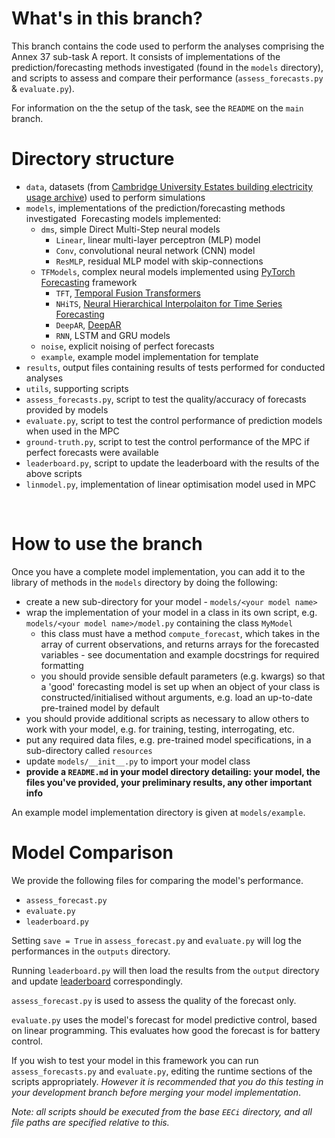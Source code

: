 # What's in this branch?

This branch contains the code used to perform the analyses comprising the Annex 37 sub-task A report. It consists of implementations of the prediction/forecasting methods investigated (found in the `models` directory), and scripts to assess and compare their performance (`assess_forecasts.py` & `evaluate.py`).

For information on the the setup of the task, see the `README` on the `main` branch.

# Directory structure

- `data`, datasets (from [Cambridge University Estates building electricity usage archive](https://github.com/EECi/Cambridge-Estates-Building-Energy-Archive)) used to perform simulations
- `models`, implementations of the prediction/forecasting methods investigated
&nbsp;Forecasting models implemented:
    - `dms`, simple Direct Multi-Step neural models
        - `Linear`, linear multi-layer perceptron (MLP) model
        - `Conv`, convolutional neural network (CNN) model
        - `ResMLP`, residual MLP model with skip-connections
    - `TFModels`, complex neural models implemented using [PyTorch Forecasting](https://pytorch-forecasting.readthedocs.io/en/stable/) framework
        - `TFT`, [Temporal Fusion Transformers](https://arxiv.org/abs/1912.09363)
        - `NHiTS`, [Neural Hierarchical Interpolaiton for Time Series Forecasting](https://arxiv.org/abs/2201.12886)
        - `DeepAR`, [DeepAR](https://arxiv.org/abs/1704.04110)
        - `RNN`, LSTM and GRU models
    - `noise`, explicit noising of perfect forecasts
    - `example`, example model implementation for template
- `results`, output files containing results of tests performed for conducted analyses
- `utils`, supporting scripts
- `assess_forecasts.py`, script to test the quality/accuracy of forecasts provided by models
- `evaluate.py`, script to test the control performance of prediction models when used in the MPC
- `ground-truth.py`, script to test the control performance of the MPC if perfect forecasts were available
- `leaderboard.py`, script to update the leaderboard with the results of the above scripts
- `linmodel.py`, implementation of linear optimisation model used in MPC

<br>

# How to use the branch

Once you have a complete model implementation, you can add it to the library of methods in the `models` directory by doing the following:
- create a new sub-directory for your model - `models/<your model name>`
- wrap the implementation of your model in a class in its own script, e.g. `models/<your model name>/model.py` containing the class `MyModel`
    - this class must have a method `compute_forecast`, which takes in the array of current observations, and returns arrays for the forecasted variables - see documentation and example docstrings for required formatting
    - you should provide sensible default parameters (e.g. kwargs) so that a 'good' forecasting model is set up when an object of your class is constructed/initialised without arguments, e.g. load an up-to-date pre-trained model by default
- you should provide additional scripts as necessary to allow others to work with your model, e.g. for training, testing, interrogating, etc.
- put any required data files, e.g. pre-trained model specifications, in a sub-directory called `resources`
- update `models/__init__.py` to import your model class
- **provide a `README.md` in your model directory detailing: your model, the files you've provided, your preliminary results, any other important info**

An example model implementation directory is given at `models/example`.

# Model Comparison
We provide the following files for comparing the model's performance.

- `assess_forecast.py`
- `evaluate.py`
- `leaderboard.py`

Setting `save = True` in `assess_forecast.py` and `evaluate.py` will log the performances in the `outputs` directory.

Running `leaderboard.py` will then load the results from the `output` directory and update [leaderboard](archive_ignore/outputs/leaderboard.md) correspondingly.  

`assess_forecast.py` is used to assess the quality of the forecast only. 

`evaluate.py` uses the model's forecast for model predictive control, based on linear programming. This evaluates how good the forecast is for battery control.

If you wish to test your model in this framework you can run `assess_forecasts.py` and `evaluate.py`, editing the runtime sections of the scripts appropriately. *However it is recommended that you do this testing in your development branch before merging your model implementation*.

*Note: all scripts should be executed from the base `EECi` directory, and all file paths are specified relative to this.*